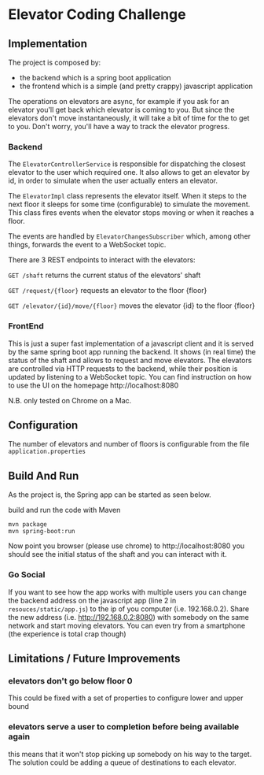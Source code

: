 # Elevator Coding Challenge

## Implementation

The project is composed by:
* the backend which is a spring boot application
* the frontend which is a simple (and pretty crappy) javascript application

The operations on elevators are async, for example if you ask for an elevator you'll get back which elevator is coming to you.
But since the elevators don't move instantaneously, it will take a bit of time for the to get to you.
Don't worry, you'll have a way to track the elevator progress.

### Backend
The `ElevatorControllerService` is responsible for dispatching the closest elevator to the user which required one.
It also allows to get an elevator by id, in order to simulate when the user actually enters an elevator.

The `ElevatorImpl` class represents the elevator itself. When it steps to the next floor it sleeps for some time (configurable) to simulate the movement.
This class fires events when the elevator stops moving or when it reaches a floor.

The events are handled by `ElevatorChangesSubscriber` which, among other things, forwards the event to a WebSocket topic.

There are 3 REST endpoints to interact with the elevators:

`GET /shaft`
returns the current status of the elevators' shaft

`GET /request/{floor}`
requests an elevator to the floor {floor}

`GET /elevator/{id}/move/{floor}`
moves the elevator {id} to the floor {floor}


### FrontEnd
This is just a super fast implementation of a javascript client and it is served by the same spring boot app running the backend.
It shows (in real time) the status of the shaft and allows to request and move elevators.
The elevators are controlled via HTTP requests to the backend, while their position is updated by listening to a WebSocket topic.
You can find instruction on how to use the UI on the homepage http://localhost:8080

N.B. only tested on Chrome on a Mac.

## Configuration
The number of elevators and number of floors is configurable from the file `application.properties`

## Build And Run

As the project is, the Spring app can be started as seen below.

build and run the code with Maven

    mvn package
    mvn spring-boot:run

Now point you browser (please use chrome) to http://localhost:8080 you should see the initial status of the shaft and you can interact with it.

### Go Social
If you want to see how the app works with multiple users you can change the backend address on the javascript app (line 2 in `resouces/static/app.js`) to the ip of you computer (i.e. 192.168.0.2).
Share the new address (i.e. http://192.168.0.2:8080) with somebody on the same network and start moving elevators.
You can even try from a smartphone (the experience is total crap though)

## Limitations / Future Improvements

### elevators don't go below floor 0
This could be fixed with a set of properties to configure lower and upper bound

### elevators serve a user to completion before being available again
this means that it won't stop picking up somebody on his way to the target.
The solution could be adding a queue of destinations to each elevator.


